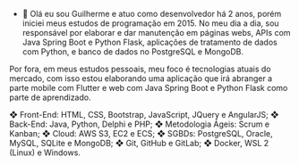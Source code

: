 - 👋 Olá eu sou Guilherme e atuo como desenvolvedor há 2 anos, porém iniciei meus estudos de programação em 2015. No meu dia a dia, sou responsável por elaborar e dar manutenção em páginas webs, APIs com Java Spring Boot e Python Flask, aplicações de tratamento de dados com Python, e banco de dados no PostgreSQL e MongoDB.

Por fora, em meus estudos pessoais, meu foco é tecnologias atuais do mercado, com isso estou elaborando uma aplicação que irá abranger a parte mobile com Flutter e web com Java Spring Boot e Python Flask como parte de aprendizado.

❖ Front-End: HTML, CSS, Bootstrap, JavaScript, JQuery e AngularJS;
❖ Back-End: Java, Python, Delphi e PHP;
❖ Metodologia Ágeis: Scrum e Kanban;
❖ Cloud: AWS S3, EC2 e ECS;
❖ SGBDs: PostgreSQL, Oracle, MySQL, SQLite e MongoDB;
❖ Git, GitHub e GitLab;
❖ Docker, WSL 2 (Linux) e Windows.
